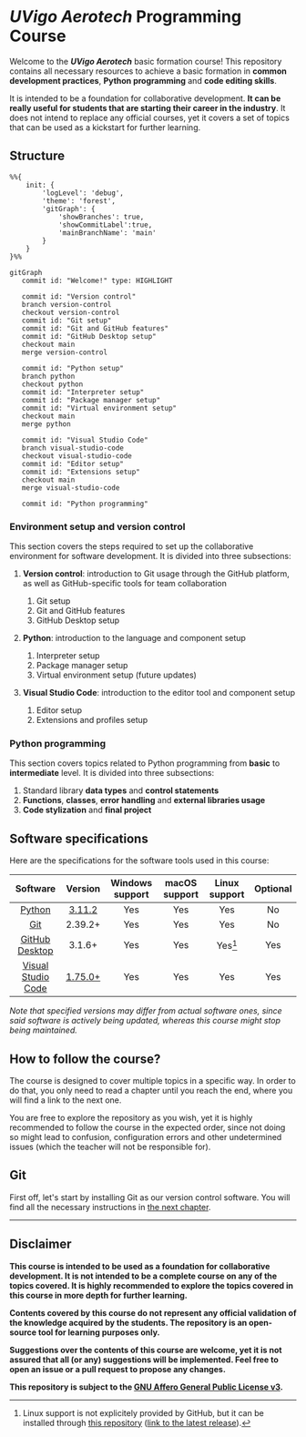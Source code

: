 # *UVigo Aerotech* Programming Course

Welcome to the ***UVigo Aerotech*** basic formation course! This repository contains all necessary resources to achieve a basic formation in **common development practices**, **Python programming** and **code editing skills**.

It is intended to be a foundation for collaborative development. **It can be really useful for students that are starting their career in the industry**. It does not intend to replace any official courses, yet it covers a set of topics that can be used as a kickstart for further learning.

## Structure

```mermaid
%%{
    init: {
        'logLevel': 'debug',
        'theme': 'forest',
        'gitGraph': {
            'showBranches': true,
            'showCommitLabel':true,
            'mainBranchName': 'main'
        }
    }
}%%

gitGraph
   commit id: "Welcome!" type: HIGHLIGHT

   commit id: "Version control"
   branch version-control
   checkout version-control
   commit id: "Git setup"
   commit id: "Git and GitHub features"
   commit id: "GitHub Desktop setup"
   checkout main
   merge version-control

   commit id: "Python setup"
   branch python
   checkout python
   commit id: "Interpreter setup"
   commit id: "Package manager setup"
   commit id: "Virtual environment setup"
   checkout main
   merge python

   commit id: "Visual Studio Code"
   branch visual-studio-code
   checkout visual-studio-code
   commit id: "Editor setup"
   commit id: "Extensions setup"
   checkout main
   merge visual-studio-code

   commit id: "Python programming"
```

### Environment setup and version control

This section covers the steps required to set up the collaborative environment for software development. It is divided into three subsections:

1. **Version control**: introduction to Git usage through the GitHub platform, as well as GitHub-specific tools for team collaboration
   1. Git setup
   2. Git and GitHub features
   3. GitHub Desktop setup

2. **Python**: introduction to the language and component setup
   1. Interpreter setup
   2. Package manager setup
   3. Virtual environment setup (future updates)

3. **Visual Studio Code**: introduction to the editor tool and component setup
   1. Editor setup
   2. Extensions and profiles setup

### Python programming

This section covers topics related to Python programming from **basic** to **intermediate** level. It is divided into three subsections:

1. Standard library **data types** and **control statements**
2. **Functions**, **classes**, **error handling** and **external libraries usage**
3. **Code stylization** and **final project**

## Software specifications

Here are the specifications for the software tools used in this course:

| Software | Version | Windows support | macOS support | Linux support | Optional |
| :------: | :-----: | :-------------: | :-----------: | :-----------: | :------: |
| [Python](https://www.python.org/) | [3.11.2](https://www.python.org/downloads/release/python-3112/) | Yes | Yes | Yes | No |
| [Git](https://git-scm.com/) | 2.39.2+ | Yes | Yes | Yes | No |
| [GitHub Desktop](https://desktop.github.com/) | 3.1.6+ | Yes | Yes | Yes[^1] | Yes |
| [Visual Studio Code](https://code.visualstudio.com/) | [1.75.0+](https://code.visualstudio.com/Download) | Yes | Yes | Yes | Yes |

*Note that specified versions may differ from actual software ones, since said software is actively being updated, whereas this course might stop being maintained.*

## How to follow the course?

The course is designed to cover multiple topics in a specific way. In order to do that, you only need to read a chapter until you reach the end, where you will find a link to the next one.

You are free to explore the repository as you wish, yet it is highly recommended to follow the course in the expected order, since not doing so might lead to confusion, configuration errors and other undetermined issues (which the teacher will not be responsible for).

## Git

First off, let's start by installing Git as our version control software. You will find all the necessary instructions in [the next chapter](/docs/version-control/git/README.md).

---

## Disclaimer

**This course is intended to be used as a foundation for collaborative development. It is not intended to be a complete course on any of the topics covered. It is highly recommended to explore the topics covered in this course in more depth for further learning.**

**Contents covered by this course do not represent any official validation of the knowledge acquired by the students. The repository is an open-source tool for learning purposes only.**

**Suggestions over the contents of this course are welcome, yet it is not assured that all (or any) suggestions will be implemented. Feel free to open an issue or a pull request to propose any changes.**

**This repository is subject to the [GNU Affero General Public License v3](LICENSE).**

[^1]: Linux support is not explicitely provided by GitHub, but it can be installed through [this repository](https://github.com/shiftkey/desktop) ([link to the latest release](https://github.com/shiftkey/desktop/releases)).
